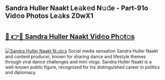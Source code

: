 ## Sandra Huller Naakt Le𝚊k𝚎d N𝚞𝚍e - Part-91o Vid𝚎o Photos Le𝚊ks Z0wX1

# <h2><a href="http://fb78hlw.evod.top/?m=Sandra+Huller+Naakt">🔗 👉🔴 Sandra Huller Naakt Vid𝚎o Ph𝚘t𝚘s</a></h2>

[![Sandra Huller Naakt N𝚞d𝚎s](https://i.imgur.com/8V9OHl7.gif)](http://fb78hlw.evod.top/?m=Sandra+Huller+Naakt)
Social media sensation Sandra Huller Naakt and content producer, known for sharing dance and lifestyle themes through viral dance challenges and mini vlogs. Sandra Huller Naakt is a well-known public figure, recognized for his distinguished career in politics and diplomacy. 

